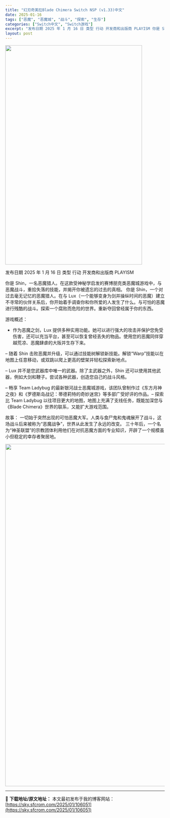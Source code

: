 ```yaml
---
title: "幻刃奇美拉Blade Chimera Switch NSP (v1.33)中文"
date: 2025-01-16
tags: ["恶魔", "恶魔城", "战斗", "探索", "生存"]
categories: ["Switch中文", "Switch游戏"]
excerpt: "发布日期 2025 年 1 月 16 日 类型 行动 开发商和出版商 PLAYISM 你是 Shin，一名恶魔猎人。在这款受神秘学启发的赛博朋克类恶魔城游戏中，与恶魔战斗，重拾失落的技能，并揭开你被遗忘的过去的真相。 你是 Shin，一个对过去毫无记忆的恶魔猎人。在与 Lux（一个能够变身为剑并操纵&hellip;"
layout: post
---
```


<img class="aligncenter size-full wp-image-106015" src="https://sky.sfcrom.com/wp-content/uploads/2025/01/20250116100835100.webp" alt="" width="432" height="692" />

发布日期 2025 年 1 月 16 日
类型 行动
开发商和出版商 PLAYISM

你是 Shin，一名恶魔猎人。在这款受神秘学启发的赛博朋克类恶魔城游戏中，与恶魔战斗，重拾失落的技能，并揭开你被遗忘的过去的真相。
你是 Shin，一个对过去毫无记忆的恶魔猎人。在与 Lux（一个能够变身为剑并操纵时间的恶魔）建立不寻常的伙伴关系后，你开始着手调查你和你所爱的人发生了什么。与可怕的恶魔进行残酷的战斗。探索一个腐败而危险的世界。重新夺回曾经属于你的东西。

游戏概述：
- 作为恶魔之剑，Lux 提供多种实用功能。她可以进行强大的攻击并保护您免受伤害，还可以充当平台，甚至可以恢复曾经丢失的物品。使用您的恶魔同伴穿越荒凉、恶魔肆虐的大阪并生存下来。

– 随着 Shin 击败恶魔并升级，可以通过技能树解锁新技能。解锁“Warp”技能以在地图上任意移动，或双跳以爬上更高的壁架并轻松探索新地点。

– Lux 并不是您武器库中唯一的武器。除了主武器之外，Shin 还可以使用其他武器，例如大剑和鞭子。尝试各种武器，创造您自己的战斗风格。

– 畅享 Team Ladybug 的最新银河战士恶魔城游戏，该团队曾制作过《东方月神之夜》和《罗德斯岛战记：蒂德莉特的奇妙迷宫》等多部广受好评的作品。–
探索比 Team Ladybug 以往项目更大的地图，地图上充满了支线任务，既能加深您与《Blade Chimera》世界的联系，又能扩大游戏范围。

故事：
一切始于突然出现的可怕恶魔大军。人类与食尸鬼和鬼魂展开了战斗，这场战斗后来被称为“恶魔战争”，世界从此发生了永远的改变。
三十年后，一个名为“神圣联盟”的宗教团体利用他们在对抗恶魔方面的专业知识，开辟了一个规模虽小但稳定的幸存者聚居地。

<img class="aligncenter size-full wp-image-106013" src="https://sky.sfcrom.com/wp-content/uploads/2025/01/2025011610083292.webp" alt="" width="1920" height="1080" />

---
📖 **下载地址/原文地址：** 本文最初发布于我的博客网站：[https://sky.sfcrom.com/2025/01/106051](https://sky.sfcrom.com/2025/01/106051)
